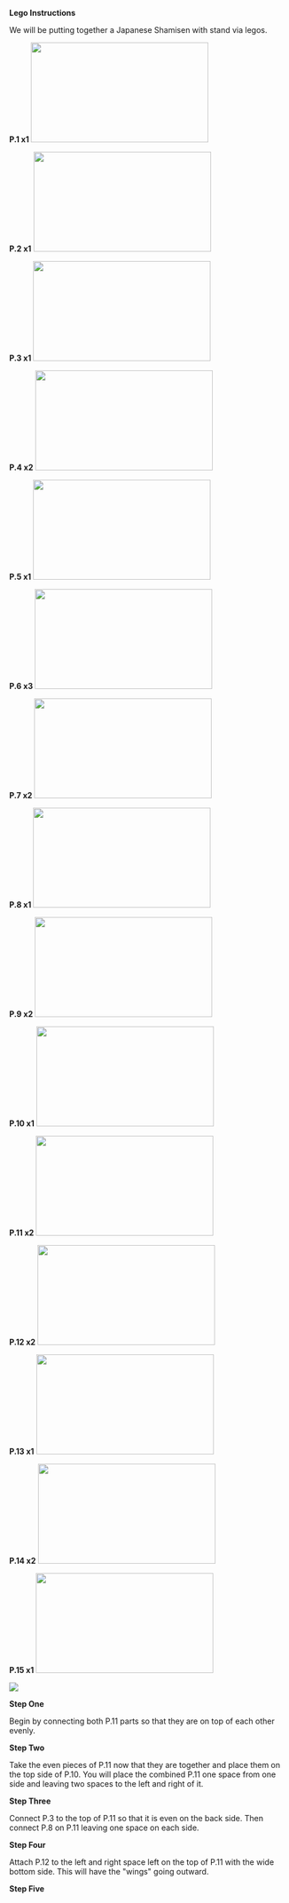 **Lego Instructions**

We will be putting together a Japanese Shamisen with stand via legos.

<b>P.1 x1</b> 
<img src="https://i.imgur.com/5cV4AZC.jpg" width="320" height="180" /> 

<b>P.2 x1</b>
<img src="https://i.imgur.com/cESFtNF.jpg" width="320" height="180" />

<b>P.3 x1</b> 
<img src="https://i.imgur.com/QraoKrd.jpg" width="320" height="180" />

<b>P.4 x2</b> 
<img src="https://i.imgur.com/TXrobn4.jpg" width="320" height="180" />

<b>P.5 x1</b>
<img src="https://i.imgur.com/CTJjehn.jpg" width="320" height="180" />

<b>P.6 x3</b>
<img src="https://i.imgur.com/qCX9Vbd.jpg" width="320" height="180" />

<b>P.7 x2</b>
<img src="https://i.imgur.com/iGJBlnf.jpg" width="320" height="180" />

<b>P.8 x1</b>
<img src="https://i.imgur.com/hq0848C.jpg" width="320" height="180" />

<b>P.9 x2</b>
<img src="https://i.imgur.com/M4jUo1U.jpg" width="320" height="180" />

<b>P.10 x1</b>
<img src="https://i.imgur.com/WPzMwwG.jpg" width="320" height="180" />

<b>P.11 x2</b> 
<img src="https://i.imgur.com/LlEzbm9.jpg" width="320" height="180" />

<b>P.12 x2</b>
<img src="https://i.imgur.com/50tkhlg.jpg" width="320" height="180" />

<b>P.13 x1</b>
<img src="https://i.imgur.com/cRWribs.jpg" width="320" height="180" />

<b>P.14 x2</b>
<img src="https://i.imgur.com/nh6M7oi.jpg" width="320" height="180" />

<b>P.15 x1</b>
<img src="https://i.imgur.com/slFrEro.jpg" width="320" height="180" />

![](https://s3.amazonaws.com/peoplepng/wp-content/uploads/2018/07/16082000/Black-Banner-Transparent-1024x576.png)

**Step One**

Begin by connecting both P.11 parts so that they are on top of each other evenly. 

**Step Two**

Take the even pieces of P.11 now that they are together and place them on the top side of P.10. You will place the combined P.11 one space from one side and leaving two spaces to the left and right of it. 

**Step Three**

Connect P.3 to the top of P.11 so that it is even on the back side. Then connect P.8 on P.11 leaving one space on each side. 

**Step Four**

Attach P.12 to the left and right space left on the top of P.11 with the wide bottom side. This will have the "wings" going outward. 

**Step Five**


